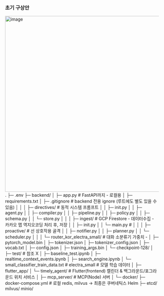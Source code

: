 ### 초기 구상안
<img width="1564" height="575" alt="image" src="https://github.com/user-attachments/assets/36e8bc6d-4715-4634-addb-2b096951beb0" />
.
├─ .env
├─ backend/
│ ├─ app.py # FastAPI까지 - 로컬용
│ ├─ requirements.txt
│ ├─ .gitignore # backend 전용 ignore (루트에도 별도 있을 수 있음)
│ │
│ ├─ directives/ # 동적 시스템 프롬프트
│ │ ├─ init.py
│ │ ├─ agent.py
│ │ ├─ compiler.py
│ │ ├─ pipeline.py
│ │ ├─ policy.py
│ │ ├─ schema.py
│ │ └─ store.py
│ │
│ ├─ ingest/ # GCP Firestore - 데이터수집 - 카카오 맵 역지오코딩 처리 후, 저장
│ │ ├─ init.py
│ │ └─ main.py #
│ │
│ ├─ proactive/ # 선 상호작용 골격
│ │ ├─ notifier.py
│ │ ├─ planner.py
│ │ └─ scheduler.py
│ │
│ └─ router_kor_electra_small/ # 대화 소분류기 가중치 -
│ ├─ pytorch_model.bin
│ ├─ tokenizer.json
│ ├─ tokenizer_config.json
│ ├─ vocab.txt
│ ├─ config.json
│ ├─ training_args.bin
│ └─ checkpoint-128/
│
├─ test/ # 참조 X
│ ├─ baseline_test.ipynb
│ ├─ realtime_context_events.ipynb
│ ├─ search_engine.ipynb
│ └─ small_classifier_train_data.txt # electra_small # 모델 학습 데이터
│
├─ flutter_app/
│ └─ timely_agent/ # Flutter(frontend) 캘린더 & 백그라운드/포그라운드 위치 서비스
│
├─ mcp_server/ # MCP(Node) 서버
│
└─ docker/
├─ docker-compose.yml # 로컬 redis, milvus -> 최종은 쿠버네틱스 Helm
├─ etcd/ milvus/ minio/
